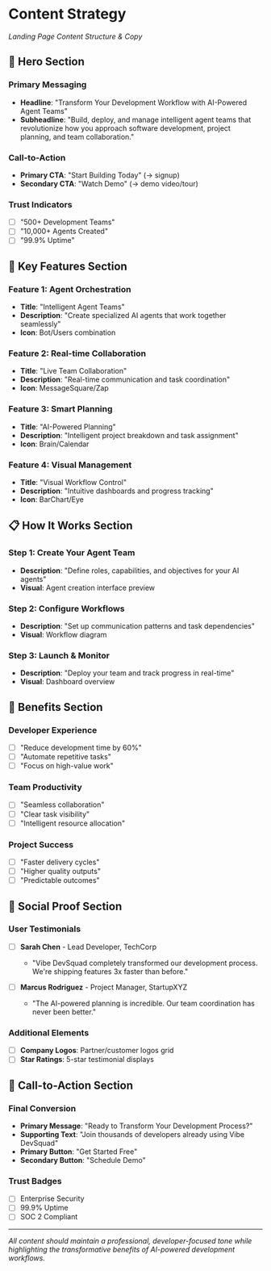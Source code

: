 
# Content Strategy
*Landing Page Content Structure & Copy*

## 🎯 Hero Section

### Primary Messaging
- **Headline**: "Transform Your Development Workflow with AI-Powered Agent Teams"
- **Subheadline**: "Build, deploy, and manage intelligent agent teams that revolutionize how you approach software development, project planning, and team collaboration."

### Call-to-Action
- **Primary CTA**: "Start Building Today" (→ signup)
- **Secondary CTA**: "Watch Demo" (→ demo video/tour)

### Trust Indicators
- [ ] "500+ Development Teams"
- [ ] "10,000+ Agents Created"
- [ ] "99.9% Uptime"

## 🚀 Key Features Section

### Feature 1: Agent Orchestration
- **Title**: "Intelligent Agent Teams"
- **Description**: "Create specialized AI agents that work together seamlessly"
- **Icon**: Bot/Users combination

### Feature 2: Real-time Collaboration
- **Title**: "Live Team Collaboration" 
- **Description**: "Real-time communication and task coordination"
- **Icon**: MessageSquare/Zap

### Feature 3: Smart Planning
- **Title**: "AI-Powered Planning"
- **Description**: "Intelligent project breakdown and task assignment"
- **Icon**: Brain/Calendar

### Feature 4: Visual Management
- **Title**: "Visual Workflow Control"
- **Description**: "Intuitive dashboards and progress tracking"
- **Icon**: BarChart/Eye

## 📋 How It Works Section

### Step 1: Create Your Agent Team
- **Description**: "Define roles, capabilities, and objectives for your AI agents"
- **Visual**: Agent creation interface preview

### Step 2: Configure Workflows
- **Description**: "Set up communication patterns and task dependencies"
- **Visual**: Workflow diagram

### Step 3: Launch & Monitor
- **Description**: "Deploy your team and track progress in real-time"
- **Visual**: Dashboard overview

## 💪 Benefits Section

### Developer Experience
- [ ] "Reduce development time by 60%"
- [ ] "Automate repetitive tasks"
- [ ] "Focus on high-value work"

### Team Productivity
- [ ] "Seamless collaboration"
- [ ] "Clear task visibility"
- [ ] "Intelligent resource allocation"

### Project Success
- [ ] "Faster delivery cycles"
- [ ] "Higher quality outputs"
- [ ] "Predictable outcomes"

## 👥 Social Proof Section

### User Testimonials
- [ ] **Sarah Chen** - Lead Developer, TechCorp
  - "Vibe DevSquad completely transformed our development process. We're shipping features 3x faster than before."

- [ ] **Marcus Rodriguez** - Project Manager, StartupXYZ
  - "The AI-powered planning is incredible. Our team coordination has never been better."

### Additional Elements
- [ ] **Company Logos**: Partner/customer logos grid
- [ ] **Star Ratings**: 5-star testimonial displays

## 📢 Call-to-Action Section

### Final Conversion
- **Primary Message**: "Ready to Transform Your Development Process?"
- **Supporting Text**: "Join thousands of developers already using Vibe DevSquad"
- **Primary Button**: "Get Started Free"
- **Secondary Button**: "Schedule Demo"

### Trust Badges
- [ ] Enterprise Security
- [ ] 99.9% Uptime
- [ ] SOC 2 Compliant

---

*All content should maintain a professional, developer-focused tone while highlighting the transformative benefits of AI-powered development workflows.*
